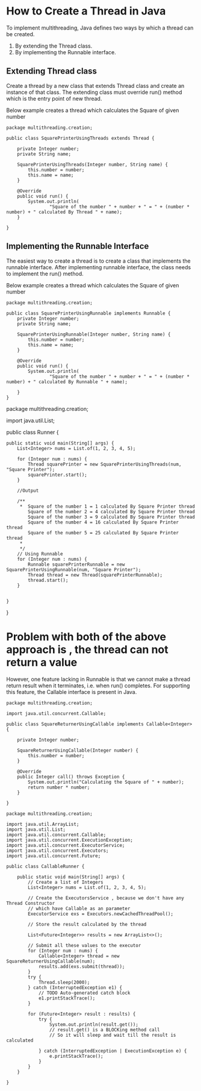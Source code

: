 # How to Create a Thread in Java

To implement multithreading, Java defines two ways by which a thread can be created.

1. By extending the Thread class.
2. By implementing the Runnable interface.

## Extending Thread class

Create a thread by a new class that extends Thread class and create an instance of that class. 
The extending class must override run() method which is the entry point of new thread.

Below example creates a thread which calculates the Square of given number

```
package multithreading.creation;

public class SquarePrinterUsingThreads extends Thread {

	private Integer number;
	private String name;

	SquarePrinterUsingThreads(Integer number, String name) {
		this.number = number;
		this.name = name;
	}

	@Override
	public void run() {
		System.out.println(
				"Square of the number " + number + " = " + (number * number) + " calculated By Thread " + name);
	}

}

```

## Implementing the Runnable Interface

The easiest way to create a thread is to create a class that implements the runnable interface. After implementing runnable interface, the class needs to implement the run() method.

Below example creates a thread which calculates the Square of given number

```
package multithreading.creation;

public class SquarePrinterUsingRunnable implements Runnable {
	private Integer number;
	private String name;

	SquarePrinterUsingRunnable(Integer number, String name) {
		this.number = number;
		this.name = name;
	}

	@Override
	public void run() {
		System.out.println(
				"Square of the number " + number + " = " + (number * number) + " calculated By Runnable " + name);

	}
}
```
package multithreading.creation;

import java.util.List;

public class Runner {

	public static void main(String[] args) {
		List<Integer> nums = List.of(1, 2, 3, 4, 5);

		for (Integer num : nums) {
			Thread squarePrinter = new SquarePrinterUsingThreads(num, "Square Printer");
			squarePrinter.start();
		}
		
		//Output 
		
		/**
		 * 	Square of the number 1 = 1 calculated By Square Printer thread
		   	Square of the number 2 = 4 calculated By Square Printer thread
			Square of the number 3 = 9 calculated By Square Printer thread
			Square of the number 4 = 16 calculated By Square Printer thread
			Square of the number 5 = 25 calculated By Square Printer thread
		 * 
		 */
		// Using Runnable 
		for (Integer num : nums) {
			Runnable squarePrinterRunnable = new SquarePrinterUsingRunnable(num, "Square Printer");
			Thread thread = new Thread(squarePrinterRunnable);
			thread.start();
		}
		
		
	}

}

# Problem with both of the above approach is , the thread can not return a value 

However, one feature lacking in  Runnable is that we cannot make a thread return result when it terminates,
i.e. when run() completes. 
For supporting this feature, the Callable interface is present in Java.

```
package multithreading.creation;

import java.util.concurrent.Callable;

public class SquareReturnerUsingCallable implements Callable<Integer> {

	private Integer number;

	SquareReturnerUsingCallable(Integer number) {
		this.number = number;
	}

	@Override
	public Integer call() throws Exception {
		System.out.println("Calculating the Square of " + number);
		return number * number;
	}

}
```


```
package multithreading.creation;

import java.util.ArrayList;
import java.util.List;
import java.util.concurrent.Callable;
import java.util.concurrent.ExecutionException;
import java.util.concurrent.ExecutorService;
import java.util.concurrent.Executors;
import java.util.concurrent.Future;

public class CallableRunner {

	public static void main(String[] args) {
		// Create a list of Integers
		List<Integer> nums = List.of(1, 2, 3, 4, 5);

		// Create the ExecutorsService , because we don't have any Thread Constructor
		// which have Callable as an parameter
		ExecutorService exs = Executors.newCachedThreadPool();

		// Store the result calculated by the thread

		List<Future<Integer>> results = new ArrayList<>();

		// Submit all these values to the executor
		for (Integer num : nums) {
			Callable<Integer> thread = new SquareReturnerUsingCallable(num);
			results.add(exs.submit(thread));
		}
		try {
			Thread.sleep(2000);
		} catch (InterruptedException e1) {
			// TODO Auto-generated catch block
			e1.printStackTrace();
		}

		for (Future<Integer> result : results) {
			try {
				System.out.println(result.get());
				// result.get() is a BLOCKing method call
				// So it will sleep and wait till the result is calculated

			} catch (InterruptedException | ExecutionException e) {
				e.printStackTrace();
			}
		}
	}

}
```

